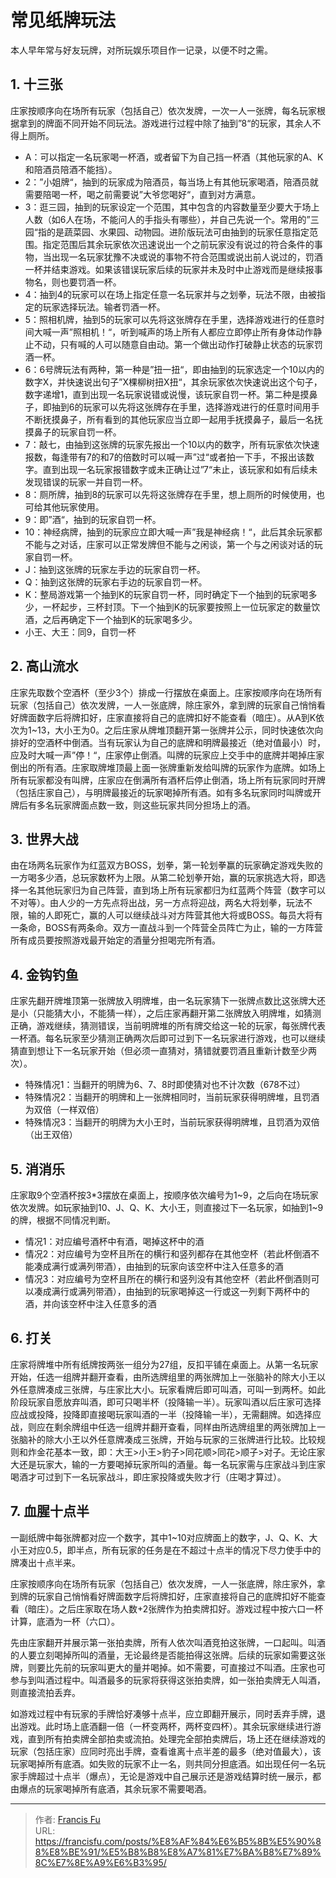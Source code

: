 # 常见纸牌玩法


本人早年常与好友玩牌，对所玩娱乐项目作一记录，以便不时之需。

<!--more-->

## 1. 十三张

庄家按顺序向在场所有玩家（包括自己）依次发牌，一次一人一张牌，每名玩家根据拿到的牌面不同开始不同玩法。游戏进行过程中除了抽到”8“的玩家，其余人不得上厕所。

* A：可以指定一名玩家喝一杯酒，或者留下为自己挡一杯酒（其他玩家的A、K和陪酒员陪酒不能挡）。
* 2：”小姐牌“，抽到的玩家成为陪酒员，每当场上有其他玩家喝酒，陪酒员就需要陪喝一杯，喝之前需要说”大爷您喝好“，直到对方满意。
* 3：逛三园，抽到的玩家设定一个范围，其中包含的内容数量至少要大于场上人数（如6人在场，不能问人的手指头有哪些），并自己先说一个。常用的”三园“指的是蔬菜园、水果园、动物园。进阶版玩法可由抽到的玩家任意指定范围。指定范围后其余玩家依次迅速说出一个之前玩家没有说过的符合条件的事物，当出现一名玩家犹豫不决或说的事物不符合范围或说出前人说过的，罚酒一杯并结束游戏。如果该错误玩家后续的玩家并未及时中止游戏而是继续报事物名，则也要罚酒一杯。
* 4：抽到4的玩家可以在场上指定任意一名玩家并与之划拳，玩法不限，由被指定的玩家选择玩法。输者罚酒一杯。
* 5：照相机牌，抽到5的玩家可以先将这张牌存在手里，选择游戏进行的任意时间大喊一声”照相机！“，听到喊声的场上所有人都应立即停止所有身体动作静止不动，只有喊的人可以随意自由动。第一个做出动作打破静止状态的玩家罚酒一杯。
* 6：6号牌玩法有两种，第一种是”扭一扭“，即由抽到的玩家选定一个10以内的数字X，并快速说出句子”X棵柳树扭X扭“，其余玩家依次快速说出这个句子，数字递增1，直到出现一名玩家说错或说慢，该玩家自罚一杯。第二种是摸鼻子，即抽到6的玩家可以先将这张牌存在手里，选择游戏进行的任意时间用手不断抚摸鼻子，所有看到的其他玩家应当立即一起用手抚摸鼻子，最后一名抚摸鼻子的玩家自罚一杯。
* 7：敲七，由抽到这张牌的玩家先报出一个10以内的数字，所有玩家依次快速报数，每逢带有7的和7的倍数时可以喊一声”过“或者拍一下手，不报出该数字。直到出现一名玩家报错数字或未正确让过”7“未止，该玩家和如有后续未发现错误的玩家一并自罚一杯。
* 8：厕所牌，抽到8的玩家可以先将这张牌存在手里，想上厕所的时候使用，也可给其他玩家使用。
* 9：即”酒“，抽到的玩家自罚一杯。
* 10：神经病牌，抽到的玩家应立即大喊一声”我是神经病！“，此后其余玩家都不能与之对话，庄家可以正常发牌但不能与之闲谈，第一个与之闲谈对话的玩家自罚一杯。
* J：抽到这张牌的玩家左手边的玩家自罚一杯。
* Q：抽到这张牌的玩家右手边的玩家自罚一杯。
* K：整局游戏第一个抽到K的玩家自罚一杯，同时确定下一个抽到的玩家喝多少，一杯起步，三杯封顶。下一个抽到K的玩家要按照上一位玩家定的数量饮酒，之后再确定下一个抽到K的玩家喝多少。
* 小王、大王：同9，自罚一杯

## 2. 高山流水

庄家先取数个空酒杯（至少3个）排成一行摆放在桌面上。庄家按顺序向在场所有玩家（包括自己）依次发牌，一人一张底牌，除庄家外，拿到牌的玩家自己悄悄看好牌面数字后将牌扣好，庄家直接将自己的底牌扣好不能查看（暗庄）。从A到K依次为1~13，大小王为0。之后庄家从牌堆顶翻开第一张牌并公示，同时快速依次向排好的空酒杯中倒酒。当有玩家认为自己的底牌和明牌最接近（绝对值最小）时，应及时大喊一声”停！“，庄家停止倒酒。叫牌的玩家应上交手中的底牌并喝掉庄家倒出的所有酒。庄家取牌堆顶最上面一张牌重新发给叫牌的玩家作为底牌。如场上所有玩家都没有叫牌，庄家应在倒满所有酒杯后停止倒酒，场上所有玩家同时开牌（包括庄家自己），与明牌最接近的玩家喝掉所有酒。如有多名玩家同时叫牌或开牌后有多名玩家牌面点数一致，则这些玩家共同分担场上的酒。

## 3. 世界大战

由在场两名玩家作为红蓝双方BOSS，划拳，第一轮划拳赢的玩家确定游戏失败的一方喝多少酒，总玩家数杯为上限。从第二轮划拳开始，赢的玩家挑选大将，即选择一名其他玩家归为自己阵营，直到场上所有玩家都归为红蓝两个阵营（数字可以不对等）。由人少的一方先点将出战，另一方点将迎战，两名大将划拳，玩法不限，输的人即死亡，赢的人可以继续战斗对方阵营其他大将或BOSS。每员大将有一条命，BOSS有两条命。双方一直战斗到一个阵营全员阵亡为止，输的一方阵营所有成员要按照游戏最开始定的酒量分担喝完所有酒。

## 4. 金钩钓鱼

庄家先翻开牌堆顶第一张牌放入明牌堆，由一名玩家猜下一张牌点数比这张牌大还是小（只能猜大小，不能猜一样），之后庄家再翻开第二张牌放入明牌堆，如猜测正确，游戏继续，猜测错误，当前明牌堆的所有牌交给这一轮的玩家，每张牌代表一杯酒。每名玩家至少猜测正确两次后即可过到下一名玩家进行游戏，也可以继续猜直到想让下一名玩家开始（但必须一直猜对，猜错就要罚酒且重新计数至少两次）。
* 特殊情况1：当翻开的明牌为6、7、8时即使猜对也不计次数（678不过）
* 特殊情况2：当翻开的明牌和上一张牌相同时，当前玩家获得明牌堆，且罚酒为双倍（一样双倍）
* 特殊情况3：当翻开的明牌为大小王时，当前玩家获得明牌堆，且罚酒为双倍（出王双倍）

## 5. 消消乐

庄家取9个空酒杯按3*3摆放在桌面上，按顺序依次编号为1~9，之后向在场玩家依次发牌。如玩家抽到10、J、Q、K、大小王，则直接过下一名玩家，如抽到1~9的牌，根据不同情况判断。
* 情况1：对应编号酒杯中有酒，喝掉这杯中的酒
* 情况2：对应编号为空杯且所在的横行和竖列都存在其他空杯（若此杯倒酒不能凑成满行或满列带酒），由抽到的玩家向该空杯中注入任意多的酒
* 情况3：对应编号为空杯且所在的横行和竖列没有其他空杯（若此杯倒酒则可以凑成满行或满列带酒），由抽到的玩家喝掉这一行或这一列剩下两杯中的酒，并向该空杯中注入任意多的酒

## 6. 打关

庄家将牌堆中所有纸牌按两张一组分为27组，反扣平铺在桌面上。从第一名玩家开始，任选一组牌并翻开查看，由所选牌组里的两张牌加上一张脑补的除大小王以外任意牌凑成三张牌，与庄家比大小。玩家看牌后即可叫酒，可叫一到两杯。如此阶段玩家自愿放弃叫酒，即可只喝半杯（投降输一半）。玩家叫酒以后庄家可选择应战或投降，投降即直接喝玩家叫酒的一半（投降输一半），无需翻牌。如选择应战，则应在剩余牌组中任选一组牌并翻开查看，同样由所选牌组里的两张牌加上一张脑补的除大小王以外任意牌凑成三张牌，开始与玩家的三张牌进行比较。比较规则和炸金花基本一致，即：大王>小王>豹子>同花顺>同花>顺子>对子。无论庄家大还是玩家大，输的一方要喝掉玩家所叫的酒量。每一名玩家需与庄家战斗到庄家喝酒才可过到下一名玩家战斗，即庄家投降或失败才行（庄喝才算过）。

## 7. 血腥十点半

一副纸牌中每张牌都对应一个数字，其中1~10对应牌面上的数字，J、Q、K、大小王对应0.5，即半点，所有玩家的任务是在不超过十点半的情况下尽力使手中的牌凑出十点半来。

庄家按顺序向在场所有玩家（包括自己）依次发牌，一人一张底牌，除庄家外，拿到牌的玩家自己悄悄看好牌面数字后将牌扣好，庄家直接将自己的底牌扣好不能查看（暗庄）。之后庄家取在场人数+2张牌作为拍卖牌扣好。游戏过程中按六口一杯计算，底酒为一杯（六口）。

先由庄家翻开并展示第一张拍卖牌，所有人依次叫酒竞拍这张牌，一口起叫。叫酒的人要立刻喝掉所叫的酒量，无论最终是否能拍得这张牌。后续的玩家如需要这张牌，则要比先前的玩家叫更大的量并喝掉。如不需要，可直接过不叫酒。庄家也可参与到叫酒过程中。叫酒最多的玩家将获得这张拍卖牌，如一张拍卖牌无人叫酒，则直接流拍丢弃。

如游戏过程中有玩家的手牌恰好凑够十点半，应立即翻开展示，同时丢弃手牌，退出游戏。此时场上底酒翻一倍（一杯变两杯，两杯变四杯）。其余玩家继续进行游戏，直到所有拍卖牌全部拍卖或流拍。处理完全部拍卖牌后，场上还在继续游戏的玩家（包括庄家）应同时亮出手牌，查看谁离十点半差的最多（绝对值最大），该玩家喝掉所有底酒。如失败的玩家不止一名，则共同分担底酒。如出现任何一名玩家手牌超过十点半（爆点），无论是游戏中自己展示还是游戏结算时统一展示，都由爆点的玩家喝掉所有底酒，其余玩家不需要喝酒。

---

> 作者: [Francis Fu](https://francisfu.com/)  
> URL: https://francisfu.com/posts/%E8%AF%84%E6%B5%8B%E5%90%88%E8%BE%91/%E5%B8%B8%E8%A7%81%E7%BA%B8%E7%89%8C%E7%8E%A9%E6%B3%95/  

